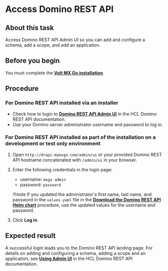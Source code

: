 # Access Domino REST API

## About this task

Access Domino REST API Admin UI so you can add and configure a schema, add a scope, and add an application.

## Before you begin

You must complete the [**Volt MX Go installation**](../tutorials/installation.md).

## Procedure

### For Domino REST API installed via an installer

- Check how to login to [**Domino REST API Admin UI**](https://opensource.hcltechsw.com/Domino-rest-api/tutorial/adminui.html#login) in the HCL Domino REST API documentation.
- Use your Domino server administrator username and password to log in.

### For Domino REST API installed as part of the installation on a development or test only environment

1. Open `http://drapi.mymxgo.com/admin/ui` or your provided Domino REST API hostname concatenated with `/admin/ui` in your browser. 
2. Enter the following credentials in the login page: 

    - username: `mxgo admin`
    - password: `password` 

    !!!note
        If you updated the administrator's first name, last name, and password in the `values.yaml` file in the [**Download the Domino REST API Helm chart**](../tutorials/downloadhelmchart.md#1-download-the-domino-rest-api-helm-chart) procedure, use the updated values for the username and password.

3. Click **Log in**.

## Expected result

A successful login leads you to the Domino REST API landing page. For details on adding and configuring a schema, adding a scope and an application, see [**Using Admin UI**](https://opensource.hcltechsw.com/Domino-rest-api/references/usingwebui/index.html) in the HCL Domino REST API documentation. 
